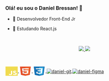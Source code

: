 ### Olá! eu sou o Daniel Bressan! 👋

- 🔭 Desenvolvedor Front-End Jr
- 🌱 Estudando React.js

  ##
<br>
<div align="center">
  <a href="https://github.com/danielbressan93">
  <img height="170em" src="https://github-readme-stats.vercel.app/api?username=danielbressan93&show_icons=true&theme=dracula"/>
  <img height="170em" width="" src="https://github-readme-stats.vercel.app/api/top-langs/?username=danielbressan93&theme=dracula&layout=compact"/>
</div>
  
  ##
  
<div style="display: inline_block"><br>
  <img align="center" alt="daniel-Js" height="30" width="40" src="https://raw.githubusercontent.com/devicons/devicon/master/icons/javascript/javascript-plain.svg">
  <img align="center" alt="daniel-HTML" height="30" width="40" src="https://raw.githubusercontent.com/devicons/devicon/master/icons/html5/html5-original.svg">
  <img align="center" alt="daniel-CSS" height="30" width="40" src="https://raw.githubusercontent.com/devicons/devicon/master/icons/css3/css3-original.svg">
  <img align="center" alt="daniel-git" height="30" width="40" src="https://cdn.jsdelivr.net/gh/devicons/devicon/icons/git/git-original.svg" />
  <img align="center" alt="daniel-figma" height="30" width="40" src="https://cdn.jsdelivr.net/gh/devicons/devicon/icons/figma/figma-original.svg" />
</div>
